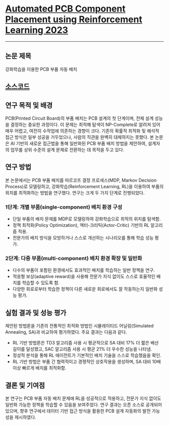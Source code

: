 # [Automated PCB Component Placement using Reinforcement Learning 2023](https://www.lukevassallo.com/wp-content/uploads/2023/09/automated_pcb_component_placement_using_rl_msc_thesis_v2_1_lv.pdf)

---

## 논문 제목
강화학습을 이용한 PCB 부품 자동 배치

## [소스코드](https://github.com/lukevassallo/rl_pcb)
## 연구 목적 및 배경
PCB(Printed Circuit Board)의 부품 배치는 PCB 설계의 첫 단계이며, 전체 설계 성능을 결정하는 중요한 과정이다. 이 문제는 최적해 탐색이 NP-Complete로 알려져 있어 매우 어렵고, 여전히 수작업에 의존하는 경향이 크다. 기존의 확률적 최적화 및 해석적 접근 방식은 일부 성공을 거두었으나, 사람의 직관을 완벽히 대체하지는 못했다. 본 논문은 AI 기반의 새로운 접근법을 통해 일반화된 PCB 부품 배치 방법을 제안하여, 설계자의 업무를 상위 수준의 설계 문제로 전환하는 데 목적을 두고 있다.

## 연구 방법
본 논문에서는 PCB 부품 배치를 마르코프 결정 프로세스(MDP, Markov Decision Process)로 모델링하고, 강화학습(Reinforcement Learning, RL)을 이용하여 부품의 위치를 최적화하는 방법을 연구했다. 연구는 크게 두 가지 단계로 진행되었다.

### 1단계: 개별 부품(single-component) 배치 환경 구성
- 단일 부품의 배치 문제를 MDP로 모델링하여 강화학습으로 최적의 위치를 탐색함.
- 정책 최적화(Policy Optimization), 액터-크리틱(Actor-Critic) 기반의 RL 알고리즘 적용.
- 전문가의 배치 방식을 모방하거나 스스로 개선하는 시나리오를 통해 학습 성능 평가.

### 2단계: 다중 부품(multi-component) 배치 환경 확장 및 일반화
- 다수의 부품이 포함된 환경에서도 효과적인 배치를 학습하는 일반 정책을 연구.
- 적응형 보상(adaptive reward)을 사용해 전문가 지식 없이도 스스로 효율적인 배치를 학습할 수 있도록 함.
- 다양한 회로로부터 학습한 정책이 다른 새로운 회로에서도 잘 작동하는지 일반화 성능 평가.

## 실험 결과 및 성능 평가
제안된 방법론을 기존의 전통적인 최적화 방법인 시뮬레이티드 어닐링(Simulated Annealing, SA)과 비교하여 평가하였다. 주요 결과는 다음과 같다.

- RL 기반 방법론은 TD3 알고리즘 사용 시 평균적으로 SA 대비 17% 더 짧은 배선 길이를 달성했고, SAC 알고리즘 사용 시 평균 21% 더 우수한 성능을 나타냄.
- 정성적 분석을 통해 RL 에이전트가 기본적인 배치 기술을 스스로 학습했음을 확인.
- RL 기반 방법은 부품 간 협력적이고 경쟁적인 상호작용을 생성하며, SA 대비 10배 이상 빠르게 배치를 최적화함.

## 결론 및 기여점
본 연구는 PCB 부품 자동 배치 문제에 RL을 성공적으로 적용하고, 전문가 지식 없이도 일반화 가능한 정책을 학습할 수 있음을 보여주었다. 연구 결과는 오픈 소스로 공개되어 있으며, 향후 연구에서 데이터 기반 접근 방식을 활용한 PCB 설계 자동화의 발전 가능성을 제시하였다.

